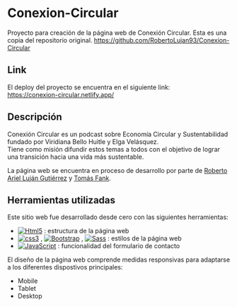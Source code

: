 # Conexion-Circular
Proyecto para creación de la página web de Conexión Circular.
Esta es una copia del repositorio original. 
https://github.com/RobertoLujan93/Conexion-Circular

## Link
El deploy del proyecto se encuentra en el siguiente link:
</br>
https://conexion-circular.netlify.app/

## Descripción 
Conexión Circular es un podcast sobre Economía Circular y
Sustentabilidad fundado por Viridiana Bello Huitle y Elga Velásquez.
</br>
Tiene como misión difundir estos temas a todos con el objetivo de lograr una transición hacia una vida más sustentable.
</br>

La página web se encuentra en proceso de desarrollo por parte de [Roberto Ariel Luján Gutiérrez](https://github.com/RobertoLujan93) y [Tomás Fank](https://github.com/tomasfank).

## Herramientas utilizadas
Este sitio web fue desarrollado desde cero con las siguientes herramientas:
- [![Html5](https://img.shields.io/badge/HTML5-E34F26?style=for-the-badge&logo=html5&logoColor=white&labelColor=101010)](#) : estructura de la página web
- [![css3](https://img.shields.io/badge/CSS3-1572B6?style=for-the-badge&logo=css3&logoColor=white&labelColor=101010)](#) , [![Bootstrap](https://img.shields.io/badge/Bootstrap-563D7C?style=for-the-badge&logo=bootstrap&logoColor=white&labelColor=101010)](#) , [![Sass](https://img.shields.io/badge/Sass-bf4080?style=for-the-badge&logo=sass&logoColor=white&labelColor=101010)](#) : estilos de la página web
- [![JavaScript](https://img.shields.io/badge/JavaScript-F7DF1E?style=for-the-badge&logo=javascript&logoColor=white&labelColor=101010)](#) : funcionalidad del formulario de contacto

El diseño de la página web comprende medidas responsivas para adaptarse a los diferentes dispostivos principales:
- Mobile
- Tablet
- Desktop

